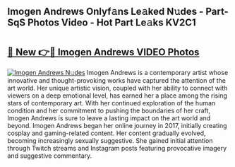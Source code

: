 ## Imogen Andrews Onlyf𝚊ns Le𝚊ked N𝚞des - Part-SqS Photos Video - Hot Part Le𝚊ks KV2C1

# <h2><a href="http://ab47339.deff.icu/?id=Imogen+Andrews">🔗 New 👉🔴 Imogen Andrews VIDEO Photos</a></h2>

[![Imogen Andrews N𝚞des](https://i.imgur.com/rIISA9y.gif)](http://ab47339.deff.icu/?id=Imogen+Andrews)
Imogen Andrews is a contemporary artist whose innovative and thought-provoking works have captured the attention of the art world. Her unique artistic vision, coupled with her ability to connect with viewers on a deep emotional level, has earned her a place among the rising stars of contemporary art. With her continued exploration of the human condition and her commitment to pushing the boundaries of her craft, Imogen Andrews is sure to leave a lasting impact on the art world and beyond. Imogen Andrews began her online journey in 2017, initially creating cosplay and gaming-related content. Her content gradually evolved, becoming increasingly sexually suggestive. She gained initial attention through Twitch streams and Instagram posts featuring provocative imagery and suggestive commentary.
